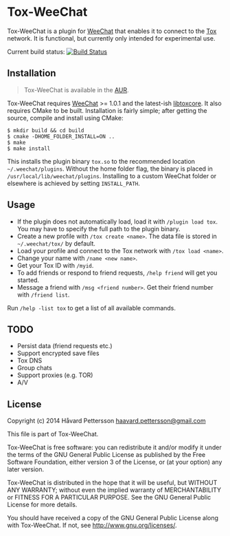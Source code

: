 Tox-WeeChat
===========
Tox-WeeChat is a plugin for [WeeChat][1] that enables it to connect to the [Tox][2] network. It is functional, but currently only intended for experimental use.

Current build status: [![Build Status](https://travis-ci.org/haavardp/tox-weechat.svg?branch=master)](https://travis-ci.org/haavardp/tox-weechat)

Installation
------------
> Tox-WeeChat is available in the [AUR][3].

Tox-WeeChat requires [WeeChat][1] >= 1.0.1 and the latest-ish [libtoxcore][4]. It also requires CMake to be built. Installation is fairly simple; after getting the source, compile and install using CMake:

    $ mkdir build && cd build
    $ cmake -DHOME_FOLDER_INSTALL=ON ..
    $ make
    $ make install

This installs the plugin binary `tox.so` to the recommended location `~/.weechat/plugins`. Without the home folder flag, the binary is placed in `/usr/local/lib/weechat/plugins`. Installing to a custom WeeChat folder or elsewhere is achieved by setting `INSTALL_PATH`.

Usage
-----
 - If the plugin does not automatically load, load it with `/plugin load tox`. You may have to specify the full path to the plugin binary.
 - Create a new profile with `/tox create <name>`. The data file is stored in `~/.weechat/tox/` by default.
 - Load your profile and connect to the Tox network with `/tox load <name>`.
 - Change your name with `/name <new name>`.
 - Get your Tox ID with `/myid`.
 - To add friends or respond to friend requests, `/help friend` will get you started.
 - Message a friend with `/msg <friend number>`. Get their friend number with `/friend list`.

Run `/help -list tox` to get a list of all available commands.

TODO
----
 - Persist data (friend requests etc.)
 - Support encrypted save files
 - Tox DNS
 - Group chats
 - Support proxies (e.g. TOR)
 - A/V

License
---------
Copyright (c) 2014 Håvard Pettersson <haavard.pettersson@gmail.com>

This file is part of Tox-WeeChat.

Tox-WeeChat is free software: you can redistribute it and/or modify
it under the terms of the GNU General Public License as published by
the Free Software Foundation, either version 3 of the License, or
(at your option) any later version.

Tox-WeeChat is distributed in the hope that it will be useful,
but WITHOUT ANY WARRANTY; without even the implied warranty of
MERCHANTABILITY or FITNESS FOR A PARTICULAR PURPOSE.  See the
GNU General Public License for more details.

You should have received a copy of the GNU General Public License
along with Tox-WeeChat.  If not, see <http://www.gnu.org/licenses/>.

[1]: http://weechat.org
[2]: http://tox.im
[3]: https://aur.archlinux.org/packages/tox-weechat-git
[4]: https://github.com/irungentoo/toxcore

